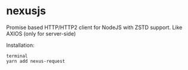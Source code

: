 # nexusjs

Promise based HTTP/HTTP2 client for NodeJS with ZSTD support. Like AXIOS (only for server-side)

Installation:

```
terminal
yarn add nexus-request
```
